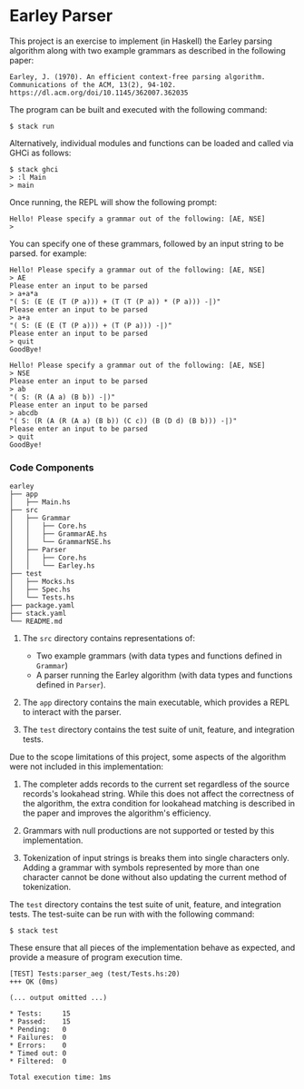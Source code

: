 # Earley Parser


This project is an exercise to implement (in Haskell) the Earley parsing algorithm along with two example grammars as described in the following paper:

```
Earley, J. (1970). An efficient context-free parsing algorithm. Communications of the ACM, 13(2), 94-102.
https://dl.acm.org/doi/10.1145/362007.362035
```

The program can be built and executed with the following command:

```
$ stack run
```
Alternatively, individual modules and functions can be loaded and called via GHCi as follows:
```
$ stack ghci
> :l Main
> main
```
Once running, the REPL will show the following prompt:
```
Hello! Please specify a grammar out of the following: [AE, NSE]
>
```

You can specify one of these grammars, followed by an input string to be parsed. for example:

```
Hello! Please specify a grammar out of the following: [AE, NSE]
> AE
Please enter an input to be parsed
> a+a*a
"( S: (E (E (T (P a))) + (T (T (P a)) * (P a))) -|)"
Please enter an input to be parsed
> a+a
"( S: (E (E (T (P a))) + (T (P a))) -|)"
Please enter an input to be parsed
> quit
GoodBye!
```

```
Hello! Please specify a grammar out of the following: [AE, NSE]
> NSE
Please enter an input to be parsed
> ab
"( S: (R (A a) (B b)) -|)"
Please enter an input to be parsed
> abcdb
"( S: (R (A (R (A a) (B b)) (C c)) (B (D d) (B b))) -|)"
Please enter an input to be parsed
> quit
GoodBye!
```

### Code Components

```
earley
├── app
│   ├── Main.hs
├── src
│   ├── Grammar
│   │   ├── Core.hs
│   │   ├── GrammarAE.hs
│   │   └── GrammarNSE.hs
│   ├── Parser
│   │   ├── Core.hs
│   │   └── Earley.hs
├── test
│   ├── Mocks.hs
│   ├── Spec.hs
│   └── Tests.hs
├── package.yaml
├── stack.yaml
└── README.md
```

1. The `src` directory contains representations of:
    - Two example grammars (with data types and functions defined in `Grammar`)
    - A parser running the Earley algorithm (with data types and functions defined in `Parser`).  

2. The `app` directory contains the main executable, which provides a REPL to interact with the parser.  

3. The `test` directory contains the test suite of unit, feature, and integration tests.

Due to the scope limitations of this project, some aspects of the algorithm were not included in this implementation:
1.  The completer adds records to the current set regardless of the source records's lookahead string. While this does not affect the correctness of the algorithm, the extra condition for lookahead matching is described in the paper and improves
the algorithm's efficiency.  

2. Grammars with null productions are not supported or tested by this implementation.

3. Tokenization of input strings is breaks them into single characters only. Adding
a grammar with symbols represented by more than one character cannot be done without also updating the current method of tokenization.



The `test` directory contains the test suite of unit, feature, and integration tests. The test-suite can be run with with the following command:

```
$ stack test
```

These ensure that all pieces of the implementation behave as expected, and
provide a measure of program execution time.

```
[TEST] Tests:parser_aeg (test/Tests.hs:20)
+++ OK (0ms)

(... output omitted ...)

* Tests:     15
* Passed:    15
* Pending:   0
* Failures:  0
* Errors:    0
* Timed out: 0
* Filtered:  0

Total execution time: 1ms
```
